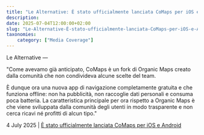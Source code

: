 ```yaml
---
title: "Le Alternative: È stato ufficialmente lanciata CoMaps per iOS e Android"
description: 
date: 2025-07-04T12:00:00+02:00
slug: "Le-Alternative-È-stato-ufficialmente-lanciata-CoMaps-per-iOS-e-Android"
taxonomies:
    category: ["Media Coverage"]
---
```


Le Alternative —

"Come avevamo già anticipato, CoMaps è un fork di Organic Maps creato dalla comunità che non condivideva alcune scelte del team.

È dunque ora una nuova app di navigazione completamente gratuita e che funziona offline: non ha pubblicità, non raccoglie dati personali e consuma poca batteria. La caratteristica principale per ora rispetto a Organic Maps è che viene sviluppata dalla comunità degli utenti in modo trasparente e non cerca ricavi né profitti di alcun tipo."


4 July 2025 | [È stato ufficialmente lanciata CoMaps per iOS e Android](https://www.lealternative.net/2025/07/04/e-stato-ufficialmente-lanciata-comaps-per-ios-e-android/)